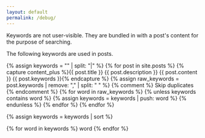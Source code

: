```yaml
---
layout: default
permalink: /debug/
---
```


Keywords are not user-visible. They are bundled in with a post's content for the purpose of searching.

The following keywords are used in posts.

{% assign keywords = "" | split: "|" %}
{% for post in site.posts %}
    {% capture content_plus %}{{ post.title }} {{ post.description }} {{ post.content }} {{ post.keywords }}{% endcapture %}
    {% assign raw_keywords = post.keywords
        | remove: ","
        | split: " "
    %}
    {% comment %} Skip duplicates {% endcomment %}
    {% for word in raw_keywords %}
        {% unless keywords contains word %}
            {% assign keywords = keywords | push: word %}
        {% endunless %}
    {% endfor %}
{% endfor %}

{% assign keywords = keywords | sort %}

{% for word in keywords %}
word
{% endfor %}
